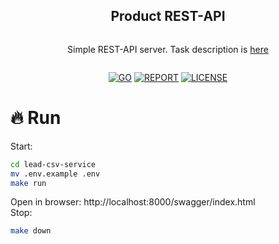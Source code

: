 <div align="center">
<article style="display: flex; flex-direction: column; align-items: center; justify-content: center;">
  <h1 style="width: 100%; text-align: center;">Product REST-API</h1>
  <p>Simple REST-API server. Task description is <a href="task.md">here</a></p>
</article>

<div align="center">

[![GO][go-badge]][go-url] [![REPORT][report-badge]][report-url] [![LICENSE][license-badge]][license-url]

[license-badge]: https://img.shields.io/npm/l/@douyinfe/semi-ui

[license-url]: https://github.com/ernur-eskermes/lead-csv-service/blob/master/LICENSE

[go-badge]: https://img.shields.io/github/go-mod/go-version/ernur-eskermes/lead-csv-service?style=plastic

[go-url]: https://github.com/ernur-eskermes/lead-csv-service/blob/master/go.mod

[report-badge]: https://goreportcard.com/badge/github.com/ernur-eskermes/lead-csv-service

[report-url]: https://goreportcard.com/report/github.com/ernur-eskermes/lead-csv-service

</div>
</div>

# 🔥 Run

Start:

```sh
cd lead-csv-service
mv .env.example .env
make run
```

Open in browser: http://localhost:8000/swagger/index.html  
Stop:

```sh
make down
```
